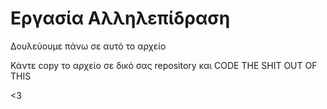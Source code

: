 # Εργασία Αλληλεπίδραση
Δουλεύουμε πάνω σε αυτό το αρχείο 

Κάντε copy το αρχείο σε δικό σας repository και CODE THE SHIT OUT OF THIS 

<3

